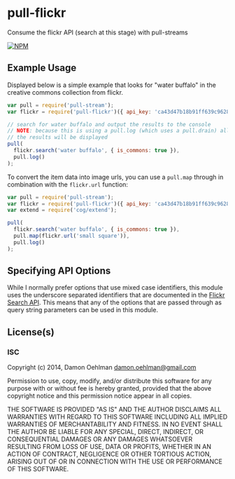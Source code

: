# pull-flickr

Consume the flickr API (search at this stage) with pull-streams


[![NPM](https://nodei.co/npm/pull-flickr.png)](https://nodei.co/npm/pull-flickr/)


## Example Usage

Displayed below is a simple example that looks for "water buffalo" in the
creative commons collection from flickr.

```js
var pull = require('pull-stream');
var flickr = require('pull-flickr')({ api_key: 'ca43d47b18b91ff639c9628f9cf828cd' });

// search for water buffalo and output the results to the console
// NOTE: because this is using a pull.log (which uses a pull.drain) all
// the results will be displayed
pull(
  flickr.search('water buffalo', { is_commons: true }),
  pull.log()
);

```

To convert the item data into image urls, you can use a `pull.map`
through in combination with the `flickr.url` function:

```js
var pull = require('pull-stream');
var flickr = require('pull-flickr')({ api_key: 'ca43d47b18b91ff639c9628f9cf828cd' });
var extend = require('cog/extend');

pull(
  flickr.search('water buffalo', { is_commons: true }),
  pull.map(flickr.url('small square')),
  pull.log()
);

```

## Specifying API Options

While I normally prefer options that use mixed case identifiers, this module
uses the underscore separated identifiers that are documented in the
[Flickr Search API](https://www.flickr.com/services/api/).  This means that
any of the options that are passed through as query string parameters can be
used in this module.

## License(s)

### ISC

Copyright (c) 2014, Damon Oehlman <damon.oehlman@gmail.com>

Permission to use, copy, modify, and/or distribute this software for any
purpose with or without fee is hereby granted, provided that the above
copyright notice and this permission notice appear in all copies.

THE SOFTWARE IS PROVIDED "AS IS" AND THE AUTHOR DISCLAIMS ALL WARRANTIES WITH
REGARD TO THIS SOFTWARE INCLUDING ALL IMPLIED WARRANTIES OF MERCHANTABILITY
AND FITNESS. IN NO EVENT SHALL THE AUTHOR BE LIABLE FOR ANY SPECIAL, DIRECT,
INDIRECT, OR CONSEQUENTIAL DAMAGES OR ANY DAMAGES WHATSOEVER RESULTING FROM
LOSS OF USE, DATA OR PROFITS, WHETHER IN AN ACTION OF CONTRACT, NEGLIGENCE OR
OTHER TORTIOUS ACTION, ARISING OUT OF OR IN CONNECTION WITH THE USE OR
PERFORMANCE OF THIS SOFTWARE.
